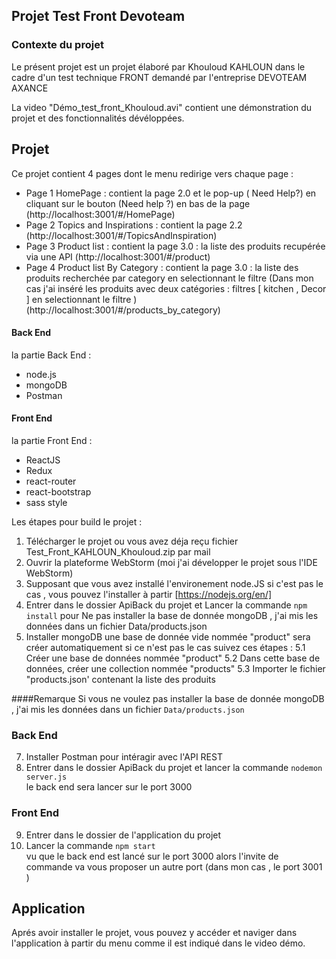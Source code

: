 ## Projet Test Front Devoteam  

### Contexte du projet

Le présent projet est un projet élaboré par Khouloud KAHLOUN dans le cadre d'un test technique FRONT demandé par l'entreprise DEVOTEAM AXANCE 

La video "Démo_test_front_Khouloud.avi" contient une démonstration du projet et des fonctionnalités dévéloppées.

## Projet

Ce projet contient 4 pages dont le menu redirige vers chaque page :

- Page 1 HomePage : contient la page 2.0 et le pop-up ( Need Help?) en cliquant sur le bouton (Need help ?) en bas de la page (http://localhost:3001/#/HomePage) 
- Page 2 Topics and Inspirations : contient la page 2.2 (http://localhost:3001/#/TopicsAndInspiration)
- Page 3 Product list : contient la page 3.0 : la liste des produits recupérée via une API  (http://localhost:3001/#/product) 
- Page 4 Product list By Category : contient la page 3.0 : la liste des produits recherchée par category en selectionnant le filtre  (Dans mon cas j'ai inséré les produits avec deux catégories : filtres [ kitchen , Decor ] en selectionnant le filtre ) (http://localhost:3001/#/products_by_category) 

#### Back End

la partie Back End :
- node.js
- mongoDB 
- Postman
#### Front End

la partie Front End :
- ReactJS 
- Redux
- react-router 
- react-bootstrap
- sass style 

Les étapes pour build le projet :
 
1. Télécharger le projet ou vous avez déja reçu fichier Test_Front_KAHLOUN_Khouloud.zip par mail <br />
2. Ouvrir la plateforme WebStorm (moi j'ai développer le projet sous l'IDE WebStorm)
3. Supposant que vous avez installé l'environement node.JS si c'est pas le cas , vous pouvez l'installer à partir [https://nodejs.org/en/]
4. Entrer dans le dossier ApiBack du projet et Lancer la commande  `npm install`
pour Ne pas installer la base de donnée mongoDB , j'ai mis les données dans un fichier Data/products.json
5. Installer mongoDB 
 une base de donnée vide nommée "product" sera créer automatiquement si ce n'est pas le cas suivez ces étapes : 
5.1 Créer une base de données nommée "product"
5.2 Dans cette base de données, créer une collection nommée "products" 
5.3 Importer le fichier "products.json' contenant la liste des produits 

####Remarque
Si vous ne voulez pas installer la base de donnée mongoDB , j'ai mis les données dans un fichier `Data/products.json`


### Back End  
7. Installer Postman pour intéragir avec l'API REST 
8. Entrer dans le dossier ApiBack du projet et lancer la commande  `nodemon server.js`<br />
le back end sera lancer sur le port 3000
### Front End 
9. Entrer dans le dossier de l'application du projet <br />
10. Lancer la commande `npm start`<br />
vu que le back end est lancé sur le port 3000 alors l'invite de commande va vous proposer un autre port (dans mon cas , le port 3001 ) 


## Application 

Aprés avoir installer le projet, vous pouvez y accéder et naviger dans l'application à partir du menu comme il est indiqué dans le video démo. 